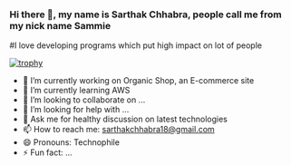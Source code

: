 ### Hi there 👋, my name is Sarthak Chhabra, people call me from my nick name Sammie

#I love developing programs which put high impact on lot of people

[![trophy](https://github-profile-trophy.vercel.app/?username=sammie-hub&theme=onedark)](https://github.com/ryo-ma/github-profile-trophy)


- 🔭 I’m currently working on Organic Shop, an E-commerce site
- 🌱 I’m currently learning AWS
- 👯 I’m looking to collaborate on ...
- 🤔 I’m looking for help with ...
- 💬 Ask me for healthy discussion on latest technologies
- 📫 How to reach me: sarthakchhabra18@gmail.com
- 😄 Pronouns: Technophile
- ⚡ Fun fact: ...

